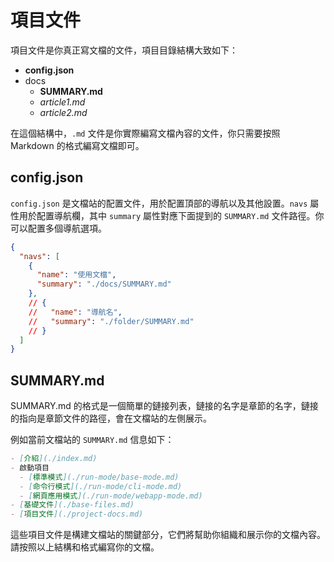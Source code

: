 # 項目文件

項目文件是你真正寫文檔的文件，項目目錄結構大致如下：

- **config.json**
- docs
  - **SUMMARY.md**
  - *article1.md*
  - *article2.md*

在這個結構中，`.md` 文件是你實際編寫文檔內容的文件，你只需要按照 Markdown 的格式編寫文檔即可。

## config.json 

`config.json` 是文檔站的配置文件，用於配置頂部的導航以及其他設置。`navs` 屬性用於配置導航欄，其中 `summary` 屬性對應下面提到的 `SUMMARY.md` 文件路徑。你可以配置多個導航選項。

```json
{
  "navs": [
    {
      "name": "使用文檔",
      "summary": "./docs/SUMMARY.md"
    },
    // {
    //   "name": "導航名",
    //   "summary": "./folder/SUMMARY.md"
    // }
  ]
}
```

## SUMMARY.md

SUMMARY.md 的格式是一個簡單的鏈接列表，鏈接的名字是章節的名字，鏈接的指向是章節文件的路徑，會在文檔站的左側展示。

例如當前文檔站的 `SUMMARY.md` 信息如下：

```md
- [介紹](./index.md)
- 啟動項目
  - [標準模式](./run-mode/base-mode.md)
  - [命令行模式](./run-mode/cli-mode.md)
  - [網頁應用模式](./run-mode/webapp-mode.md)
- [基礎文件](./base-files.md)
- [項目文件](./project-docs.md)
```

這些項目文件是構建文檔站的關鍵部分，它們將幫助你組織和展示你的文檔內容。請按照以上結構和格式編寫你的文檔。

